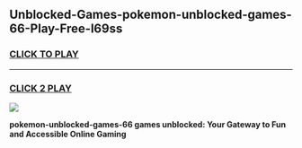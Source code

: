 
## Unblocked-Games-pokemon-unblocked-games-66-Play-Free-l69ss
<h3>
<a href="https://premium76.site?title=pokemon-unblocked-games-66&ref=23A">CLICK TO PLAY</a></h3>
<hr>

<h3>
<a href="https://premium76.site?title=pokemon-unblocked-games-66&ref=23A">CLICK 2 PLAY</a>
  
</h3>

<a href="https://premium76.site?title=pokemon-unblocked-games-66&ref=23A"><img src="https://clearcache.store/games.png"></a>


**pokemon-unblocked-games-66 games unblocked: Your Gateway to Fun and Accessible Online Gaming**
